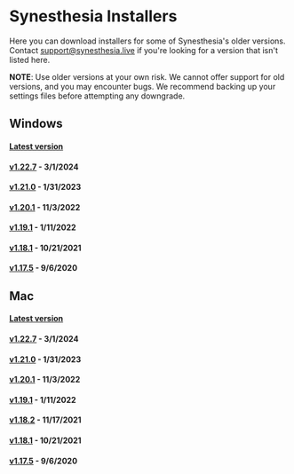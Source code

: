 # Synesthesia Installers

Here you can download installers for some of Synesthesia's older versions. Contact <support@synesthesia.live> if you're looking for a version that isn't listed here.

**NOTE**: Use older versions at your own risk. We cannot offer support for old versions, and you may encounter bugs. We recommend backing up your settings files before attempting any downgrade.

## Windows
#### [Latest version](https://production.synesthesia.live/windows/try)
#### [v1.22.7](https://www.dropbox.com/scl/fi/8m6qet4xwi0pklq33lnte/synesthesia-windows-1.22.7.105.msi?rlkey=9r5f09mhl0j571a326t26qtyc&st=owzlcq2i&dl=1) - 3/1/2024
#### [v1.21.0](https://www.dropbox.com/scl/fi/ozbgflfzhauxluoygv5gf/Windows-1.21.0.78.msi?rlkey=jajc09yiw1mkuyhzhovpauz4x&dl=1) - 1/31/2023
#### [v1.20.1](https://www.dropbox.com/s/qjtexkl81mwueq5/windows-v1.20.1.71.msi?dl=1) - 11/3/2022
#### [v1.19.1](https://www.dropbox.com/s/fxtr0kvnk0sjfcg/windows-production-v1.19.1.53.msi?dl=1) - 1/11/2022
#### [v1.18.1](https://www.dropbox.com/s/cp5rq1jcdetyedi/windows-production-1.18.1.42.msi?dl=1) - 10/21/2021
#### [v1.17.5](https://www.dropbox.com/s/vji9hirlpxq1iv6/windows-production-1.17.5.25.msi?dl=1) - 9/6/2020

## Mac
#### [Latest version](https://production.synesthesia.live/mac/try)
#### [v1.22.7](https://www.dropbox.com/scl/fi/5742k1rgmugddexed41fy/synesthesia-mac-1.22.7.106.zip?rlkey=wi7zqvgcxtqlk7hvo7cfzs1du&st=l7rlheti&dl=1) - 3/1/2024
#### [v1.21.0](https://www.dropbox.com/scl/fi/i3t24hcfzozx8f4vgq2b3/Mac-1.21.0.79.zip?rlkey=068byq1wveagiv1h3b5dkgh9q&dl=1) - 1/31/2023
#### [v1.20.1](https://www.dropbox.com/s/yf36o6gkg1n9b4o/mac-1.20.1.72.zip?dl=1) - 11/3/2022
#### [v1.19.1](https://www.dropbox.com/s/hk6sp1u0msd1tnh/mac-production-v1.19.1.52.zip?dl=1) - 1/11/2022
#### [v1.18.2](https://www.dropbox.com/s/7xqsamkha3yvoyb/osx-production-1.18.2.43.zip?dl=1) - 11/17/2021
#### [v1.18.1](https://www.dropbox.com/s/re6spe1y9k8r5wl/osx-production-1.18.1.41.zip?dl=1) - 10/21/2021
#### [v1.17.5](https://www.dropbox.com/s/zz0m211zkmczylq/osx-production-1.17.5.24.zip?dl=1) - 9/6/2020
